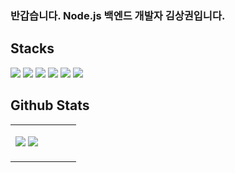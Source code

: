### 반갑습니다. Node.js 백엔드 개발자 김상권입니다.

## Stacks
<img src="https://img.shields.io/badge/Typescript-3178C6?style=flat-square&logo=TypeScript&logoColor=white"/> <img src="https://img.shields.io/badge/Javascript-F7DF1E?style=flat-square&logo=Javascript&logoColor=white"/> <img src="https://img.shields.io/badge/Node.JS-339933?style=flat-square&logo=Node.JS&logoColor=white"/> <img src="https://img.shields.io/badge/Express-000000?style=flat-square&logo=Express&logoColor=white"/> <img src="https://img.shields.io/badge/NestJS-E0234E?style=flat-square&logo=NestJS&logoColor=white"/> <img src="https://img.shields.io/badge/Mysql-4479A1?style=flat-square&logo=Mysql&logoColor=white"/> 


## Github Stats 
<table style="margin: 0 auto;">
<tr>
<td valign="top" width="50%">
  
<img src="https://github-readme-stats.vercel.app/api/top-langs/?username=sangkwonkim&exclude_repo=dkssud8150.github.io&layout=compact&theme=tokyonight&width=50&height=100" /> <img src="https://github-readme-stats.vercel.app/api?username=sangkwonkim&theme=tokyonight&show_icons=true&width=50&height=100" />

</td>
</tr>
</table>  
<br/>
